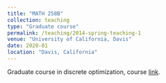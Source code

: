 ```yaml
---
title: "MATH 258B"
collection: teaching
type: "Graduate course"
permalink: /teaching/2014-spring-teaching-1
venue: "University of California, Davis"
date: 2020-01
location: "Davis, California"
---
```


Graduate course in discrete optimization, course [link](https://www.math.ucdavis.edu/~deloera/TEACHING/MATH258B/).
